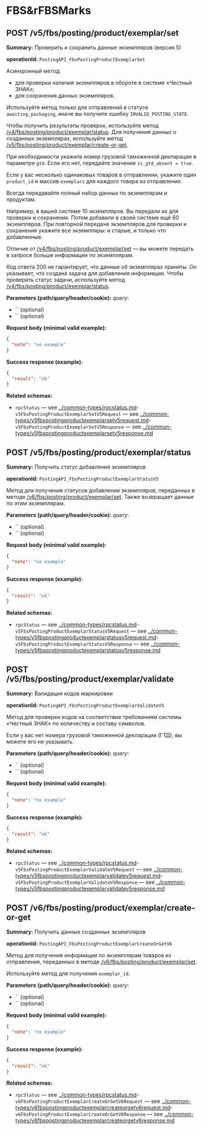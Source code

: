 # FBS&rFBSMarks

## POST /v5/fbs/posting/product/exemplar/set

**Summary:** Проверить и сохранить данные экземпляров (версия 5)

**operationId:** `PostingAPI_FbsPostingProductExemplarSet`

Асинхронный метод:
- для проверки наличия экземпляров в обороте в системе «Честный ЗНАК»;
- для сохранения данных экземпляров. 

Используйте метод только для отправлений в статусе `awaiting_packaging`, иначе вы получите ошибку `INVALID_POSTING_STATE`.

Чтобы получить результаты проверок, используйте метод [/v4/fbs/posting/product/exemplar/status](#operation/PostingAPI_GetProductExemplarStatus). 
Для получения данных о созданных экземплярах, используйте метод [/v5/fbs/posting/product/exemplar/create-or-get](#operation/PostingAPI_FbsPostingProductExemplarCreateOrGet).

При необходимости укажите номер грузовой таможенной декларации в параметре `gtd`. 
Если его нет, передайте значение `is_gtd_absent = true`.

Если у вас несколько одинаковых товаров в отправлении, укажите один `product_id` и массив `exemplars` для каждого товара из отправления.

Всегда передавайте полный набор данных по экземплярам и продуктам. 

Например, в вашей системе 10 экземпляров. 
Вы передали их для проверки и сохранения. 
Потом добавили в своей системе ещё 60 экземпляров.
При повторной передаче экземпляров для проверки и сохранения укажите все экземпляры: и старые, и только что добавленные.

Отличие от [/v4/fbs/posting/product/exemplar/set](#operation/PostingAPI_SetProductExemplar) — вы можете передать в запросе больше информации по экземплярам.

Код ответа 200 не гарантирует, что данные об экземплярах приняты. 
Он указывает, что создана задача для добавления информации. 
Чтобы проверить статус задачи, используйте метод [/v4/fbs/posting/product/exemplar/status](#operation/PostingAPI_GetProductExemplarStatus).

**Parameters (path/query/header/cookie):**
_query_:
- `` (optional)
- `` (optional)

**Request body (minimal valid example):**
```json
{
  "note": "no example"
}
```

**Success response (example):**
```json
{
  "result": "ok"
}
```

**Related schemas:**
- `rpcStatus` — see [../common-types/rpcstatus.md](../common-types/rpcstatus.md)- `v5FbsPostingProductExemplarSetV5Request` — see [../common-types/v5fbspostingproductexemplarsetv5request.md](../common-types/v5fbspostingproductexemplarsetv5request.md)- `v5FbsPostingProductExemplarSetV5Response` — see [../common-types/v5fbspostingproductexemplarsetv5response.md](../common-types/v5fbspostingproductexemplarsetv5response.md)
## POST /v5/fbs/posting/product/exemplar/status

**Summary:** Получить статус добавления экземпляров

**operationId:** `PostingAPI_FbsPostingProductExemplarStatusV5`

Метод для получения статусов добавления экземпляров, переданных в методе [/v6/fbs/posting/product/exemplar/set](PostingAPI_FbsPostingProductExemplarSetV6). Также возвращает данные по этим экземплярам.

**Parameters (path/query/header/cookie):**
_query_:
- `` (optional)
- `` (optional)

**Request body (minimal valid example):**
```json
{
  "note": "no example"
}
```

**Success response (example):**
```json
{
  "result": "ok"
}
```

**Related schemas:**
- `rpcStatus` — see [../common-types/rpcstatus.md](../common-types/rpcstatus.md)- `v5FbsPostingProductExemplarStatusV5Request` — see [../common-types/v5fbspostingproductexemplarstatusv5request.md](../common-types/v5fbspostingproductexemplarstatusv5request.md)- `v5FbsPostingProductExemplarStatusV5Response` — see [../common-types/v5fbspostingproductexemplarstatusv5response.md](../common-types/v5fbspostingproductexemplarstatusv5response.md)
## POST /v5/fbs/posting/product/exemplar/validate

**Summary:** Валидация кодов маркировки

**operationId:** `PostingAPI_FbsPostingProductExemplarValidateV5`

Метод для проверки кодов на соответствие требованиям системы «Честный ЗНАК» по количеству и составу символов.

Если у вас нет номера грузовой таможенной декларации (ГТД), вы можете его не указывать.

**Parameters (path/query/header/cookie):**
_query_:
- `` (optional)
- `` (optional)

**Request body (minimal valid example):**
```json
{
  "note": "no example"
}
```

**Success response (example):**
```json
{
  "result": "ok"
}
```

**Related schemas:**
- `rpcStatus` — see [../common-types/rpcstatus.md](../common-types/rpcstatus.md)- `v5FbsPostingProductExemplarValidateV5Request` — see [../common-types/v5fbspostingproductexemplarvalidatev5request.md](../common-types/v5fbspostingproductexemplarvalidatev5request.md)- `v5FbsPostingProductExemplarValidateV5Response` — see [../common-types/v5fbspostingproductexemplarvalidatev5response.md](../common-types/v5fbspostingproductexemplarvalidatev5response.md)
## POST /v6/fbs/posting/product/exemplar/create-or-get

**Summary:** Получить данные созданных экземпляров

**operationId:** `PostingAPI_FbsPostingProductExemplarCreateOrGetV6`

Метод для получения информации по экземплярам товаров из отправления, переданных в методе [/v6/fbs/posting/product/exemplar/set](#operation/PostingAPI_FbsPostingProductExemplarSetV6).

Используйте метод для получения `exemplar_id`.

**Parameters (path/query/header/cookie):**
_query_:
- `` (optional)
- `` (optional)

**Request body (minimal valid example):**
```json
{
  "note": "no example"
}
```

**Success response (example):**
```json
{
  "result": "ok"
}
```

**Related schemas:**
- `rpcStatus` — see [../common-types/rpcstatus.md](../common-types/rpcstatus.md)- `v6FbsPostingProductExemplarCreateOrGetV6Request` — see [../common-types/v6fbspostingproductexemplarcreateorgetv6request.md](../common-types/v6fbspostingproductexemplarcreateorgetv6request.md)- `v6FbsPostingProductExemplarCreateOrGetV6Response` — see [../common-types/v6fbspostingproductexemplarcreateorgetv6response.md](../common-types/v6fbspostingproductexemplarcreateorgetv6response.md)
